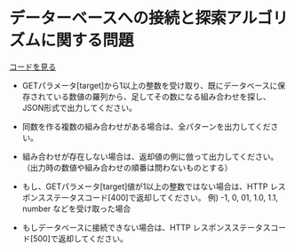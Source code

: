 # データーベースへの接続と探索アルゴリズムに関する問題 

[コードを見る](https://github.com/KakoFujimoto/quelcode-php/blob/master/html/php-pre-challenge3/index.php)

- GETパラメータ[target]から1以上の整数を受け取り、既にデータベースに保存されている数値の羅列から、足してその数になる組み合わせを探し、JSON形式で出力してください。
- 同数を作る複数の組み合わせがある場合は、全パターンを出力してください。
- 組み合わせが存在しない場合は、返却値の例に倣って出力してください。（出力時の数値や組み合わせの順番は問わないものとする）

- もし、GETパラメータ[target]値が1以上の整数ではない場合は、HTTP レスポンスステータスコード[400]で返却してください。
例) -1,  0, 01, 1.0, 1.1,  number などを受け取った場合

- もしデータベースに接続できない場合は、HTTP レスポンスステータスコード[500]で返却してください。

